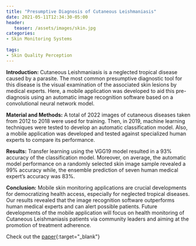```yaml
---
title: "Presumptive Diagnosis of Cutaneous Leishmaniasis"
date: 2021-05-11T12:34:30-05:00
header:
   teaser: /assets/images/skin.jpg
categories:
- Skin Monitoring Systems
  
tags:
- Skin Quality Perception
---
```


**Introduction:** Cutaneous Leishmaniasis is a neglected tropical disease caused by a parasite. 
The most common presumptive diagnostic tool for this disease is the visual examination of the 
associated skin lesions by medical experts. Here, a mobile application was developed to aid this 
pre-diagnosis using an automatic image recognition software based on a convolutional neural network model.

**Material and Methods:** A total of 2022 images of cutaneous diseases taken from 2012 to 2018 were used for training. 
Then, in 2019, machine learning techniques were tested to develop an automatic classification model. 
Also, a mobile application was developed and tested against specialized human experts to compare its performance.

**Results:** Transfer learning using the VGG19 model resulted in a 93% accuracy of the classification model. 
Moreover, on average, the automatic model performance on a randomly selected skin image sample revealed 
a 99% accuracy while, the ensemble prediction of seven human medical expert’s accuracy was 83%.

**Conclusion:** Mobile skin monitoring applications are crucial developments for democratizing health access, 
especially for neglected tropical diseases. Our results revealed that the image recognition software 
outperforms human medical experts and can alert possible patients. Future developments of the mobile 
application will focus on health monitoring of Cutaneous Leishmaniasis patients via community leaders 
and aiming at the promotion of treatment adherence.

Check out the [paper](http://ijmi.ir/index.php/IJMI/article/view/278){:target="_blank"} 